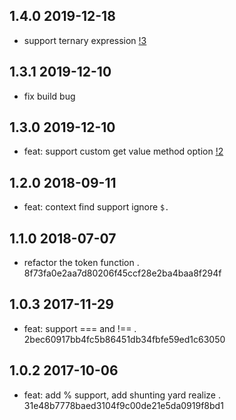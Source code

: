 ## 1.4.0 2019-12-18

- support ternary expression [!3](https://github.com/shepherdwind/simple-evaluate/pull/3)

## 1.3.1 2019-12-10

- fix build bug

## 1.3.0 2019-12-10

- feat: support custom get value method option [!2](https://github.com/shepherdwind/simple-evaluate/pull/2)

## 1.2.0 2018-09-11

- feat: context find support ignore `$.`

## 1.1.0 2018-07-07

- refactor the token function . 8f73fa0e2aa7d80206f45ccf28e2ba4baa8f294f

## 1.0.3 2017-11-29

- feat: support === and !== . 2bec60917bb4fc5b86451db34fbfe59ed1c63050

## 1.0.2 2017-10-06

- feat: add % support, add shunting yard realize . 31e48b7778baed3104f9c00de21e5da0919f8bd1
